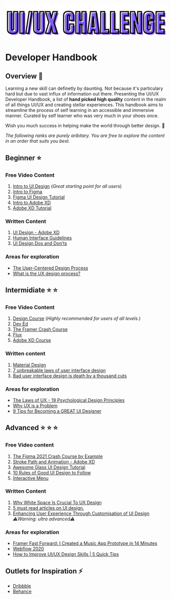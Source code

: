 ![competition logo](logo.png) 

# Developer Handbook

## Overview :eyes:

Learning a new skill can definetly by daunting. Not because it's particulary hard but due to vast influx of information out there. Presenting the UI/UX Developer Handbook, a list of **hand picked high quality** content in the realm of all things UI/UX and creating stellar experiences. This handbook aims to streamline the process of self learning in an accessible and immersive manner. Curated by self learner who was very much in your shoes once. 

Wish you much success in helping make the world through better design. :clap:


*The following ranks are purely aribitary. You are free to explore the content in an order that suits you best.*

## Beginner :star:

### Free Video Content

1. [Intro to UI Design](https://www.youtube.com/watch?v=_K06Dni-RE4) (*Great starting point for all users*)
2. [Intro to Figma](https://www.youtube.com/watch?v=jk1T0CdLxwU)
3. [Figma UI Design Tutorial](https://www.youtube.com/watch?v=FTFaQWZBqQ8)
4. [Intro to Adobe XD](https://www.youtube.com/watch?v=7vhqsuSSqsQ)
5. [Adobe XD Tutorial](https://www.youtube.com/watch?v=PVcUFCT0J0Q)

### Written Content

1. [UI Design - Adobe XD](https://xd.adobe.com/ideas/process/ui-design/)
2. [Human Interface Guidelines](https://developer.apple.com/design/human-interface-guidelines/)
3. [UI Design Dos and Don’ts](https://developer.apple.com/design/tips/)

### Areas for exploration

- [The User-Centered Design Process](https://www.youtube.com/watch?v=dKziavNRuis)
- [What is the UX design process?](https://www.youtube.com/watch?v=Um3BhY0oS2c)

## Intermidiate :star: :star:

### Free Video Content

1. [Design Course](https://www.youtube.com/user/DesignCourse) (*Highly recommended for users of all levels.*)
2. [Dev Ed](https://www.youtube.com/channel/UClb90NQQcskPUGDIXsQEz5Q)
3. [The Framer Crash Course](https://www.youtube.com/watch?v=_NxyGDHsJk4)
4. [Flux](https://www.youtube.com/channel/UCN7dywl5wDxTu1RM3eJ_h9Q)
5. [Adobe XD Course](https://www.youtube.com/watch?v=68w2VwalD5w)


### Written content

1. [Material Design](https://material.io/)
2. [7 unbreakable laws of user interface design](https://99designs.com/blog/tips/7-unbreakable-laws-of-user-interface-design/)
3. [Bad user interface design is death by a thousand cuts](https://boagworld.com/usability/bad-user-interface-design-is-death-by-a-thousand-cuts/)

### Areas for exploration

- [The Laws of UX - 19 Psychological Design Principles](https://www.youtube.com/watch?v=fYs2Mdyasuc)
- [Why UX is a Problem](https://www.youtube.com/watch?v=dpXBV3COwJM)
- [9 Tips for Becoming a GREAT UI Designer](https://www.youtube.com/watch?v=_J1Le-4aXhE)


## Advanced :star: :star: :star:

### Free Video content

1. [The Figma 2021 Crash Course by Example](https://www.youtube.com/watch?v=Gu1so3pz4bA)
2. [Stroke Path and Animation - Adobe XD](https://www.youtube.com/watch?v=eCQCm4MbiKo)
3. [Awesome Glass UI Design Tutorial](https://www.youtube.com/watch?v=hnHFMLx4ZhU)
4. [10 Rules of Good UI Design to Follow](https://www.youtube.com/watch?v=RFv53AxxQAo)
5. [Interactive Menu](https://www.youtube.com/watch?v=n2ut_ylP8Gk)

### Written Content

1. [Why White Space Is Crucial To UX Design](https://www.fastcompany.com/3046656/why-white-space-is-crucial-to-ux-design)
2. [5 must read articles on UI design.](https://blog.prototypr.io/5-must-read-articles-on-ui-design-d27b2cbbd940)
3. [Enhancing User Experience Through Customisation of UI Design](https://www.sciencedirect.com/science/article/pii/S2351978915002383)  *:warning:Warning: ultra advanced:warning:*

### Areas for exploration

- [Framer Fast Forward: I Created a Music App Prototype in 14 Minutes](https://www.youtube.com/watch?v=cVmuI8MrH1A)
- [Webflow 2020](https://www.youtube.com/watch?v=xyVvi19YPoU)
- [How to Improve UI/UX Design Skills | 5 Quick Tips](https://www.youtube.com/watch?v=D4W0BIRF41Y)


## Outlets for Inspiration :zap:

- [Dribbble](https://dribbble.com/)
- [Behance](https://www.behance.net/onboarding/adobe)